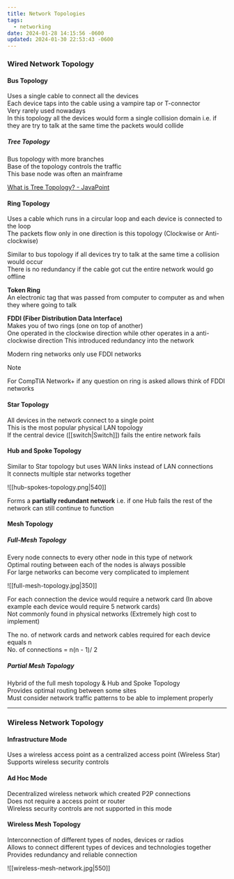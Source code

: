 ```yaml
---
title: Network Topologies
tags:
  - networking
date: 2024-01-28 14:15:56 -0600
updated: 2024-01-30 22:53:43 -0600
---
```


### Wired Network Topology

#### Bus Topology
Uses a single cable to connect all the devices  
Each device taps into the cable using a vampire tap or T-connector  
Very rarely used nowadays  
In this topology all the devices would form a single collision domain i.e. if they are try to talk at the same time the packets would collide

##### Tree Topology
Bus topology with more branches  
Base of the topology controls the traffic  
This base node was often an mainframe  

[What is Tree Topology? - JavaPoint](https://www.javatpoint.com/what-is-tree-topology)

#### Ring Topology
Uses a cable which runs in a circular loop and each device is connected to the loop  
The packets flow only in one direction is this topology (Clockwise or Anti-clockwise)  

Similar to bus topology if all devices try to talk at the same time a collision would occur  
There is no redundancy if the cable got cut the entire network would go offline

**Token Ring**  
An electronic tag that was passed from computer to computer as and when they where going to talk  

**FDDI (Fiber Distribution Data Interface)**  
Makes you of two rings (one on top of another)  
One operated in the clockwise direction while other operates in a anti-clockwise direction  This introduced redundancy into the network

Modern ring networks only use FDDI networks

> [!NOTE]
> For CompTIA Network+ if any question on ring is asked allows think of FDDI networks

#### Star Topology
All devices in the network connect to a single point  
This is the most popular physical LAN topology  
If the central device ([[switch|Switch]]) fails the entire network fails  

#### Hub and Spoke Topology
Similar to Star topology but uses WAN links instead of LAN connections  
It connects multiple star networks together  

![[hub-spokes-topology.png|540]]

Forms a **partially redundant network** i.e. if one Hub fails the rest of the network can still continue to function

#### Mesh Topology

##### Full-Mesh Topology
Every node connects to every other node in this type of network  
Optimal routing between each of the nodes is always possible  
For large networks can become very complicated to implement  

![[full-mesh-topology.jpg|350]]

For each connection the device would require a network card (In above example each device would require 5 network cards)  
Not commonly found in physical networks (Extremely high cost to implement)  

The no. of network cards and network cables required for each device equals n  
No. of connections = n(n - 1)/ 2

##### Partial Mesh Topology
Hybrid of the full mesh topology & Hub and Spoke Topology  
Provides optimal routing between some sites  
Must consider network traffic patterns to be able to implement properly  

---

### Wireless Network Topology

#### Infrastructure Mode
Uses a wireless access point as a centralized access point (Wireless Star)  
Supports wireless security controls  

#### Ad Hoc Mode
Decentralized wireless network which created P2P connections  
Does not require a access point or router  
Wireless security controls are not supported in this mode  

#### Wireless Mesh Topology
Interconnection of different types of nodes, devices or radios  
Allows to connect different types of devices and technologies together  
Provides redundancy and reliable connection

![[wireless-mesh-network.jpg|550]]
